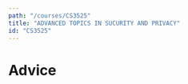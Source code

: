 ```yaml
---
path: "/courses/CS3525"
title: "ADVANCED TOPICS IN SUCURITY AND PRIVACY"
id: "CS3525"
---
```


# Advice

